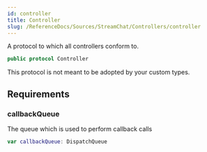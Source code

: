 ```yaml
---
id: controller 
title: Controller
slug: /ReferenceDocs/Sources/StreamChat/Controllers/controller
---
```


A protocol to which all controllers conform to.

``` swift
public protocol Controller 
```

This protocol is not meant to be adopted by your custom types.

## Requirements

### callbackQueue

The queue which is used to perform callback calls

``` swift
var callbackQueue: DispatchQueue 
```
